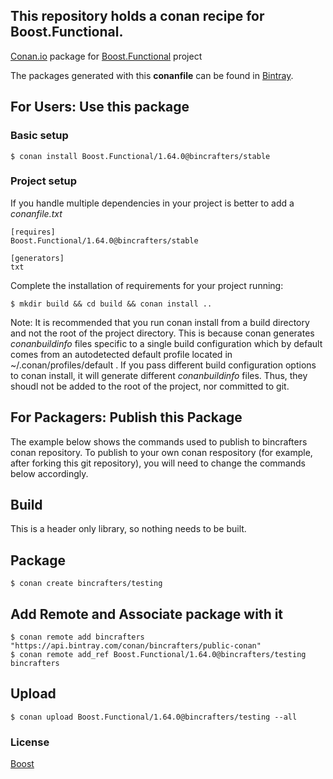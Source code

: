 ## This repository holds a conan recipe for Boost.Functional.

[Conan.io](https://conan.io) package for [Boost.Functional](https://github.com/Boostorg/Functional) project

The packages generated with this **conanfile** can be found in [Bintray](https://bintray.com/bincrafters/conan-public/Boost.Functional%3Abincrafters).

## For Users: Use this package

### Basic setup

    $ conan install Boost.Functional/1.64.0@bincrafters/stable

### Project setup

If you handle multiple dependencies in your project is better to add a *conanfile.txt*

    [requires]
    Boost.Functional/1.64.0@bincrafters/stable

    [generators]
    txt

Complete the installation of requirements for your project running:</small></span>

    $ mkdir build && cd build && conan install ..
	
Note: It is recommended that you run conan install from a build directory and not the root of the project directory.  This is because conan generates *conanbuildinfo* files specific to a single build configuration which by default comes from an autodetected default profile located in ~/.conan/profiles/default .  If you pass different build configuration options to conan install, it will generate different *conanbuildinfo* files.  Thus, they shoudl not be added to the root of the project, nor committed to git. 

## For Packagers: Publish this Package

The example below shows the commands used to publish to bincrafters conan repository. To publish to your own conan respository (for example, after forking this git repository), you will need to change the commands below accordingly. 

## Build  

This is a header only library, so nothing needs to be built.

## Package 

    $ conan create bincrafters/testing
	
## Add Remote and Associate package with it

	$ conan remote add bincrafters "https://api.bintray.com/conan/bincrafters/public-conan"
	$ conan remote add_ref Boost.Functional/1.64.0@bincrafters/testing bincrafters

## Upload

    $ conan upload Boost.Functional/1.64.0@bincrafters/testing --all

### License
[Boost](LICENSE)
